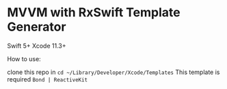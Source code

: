 # MVVM with RxSwift Template Generator

Swift 5+
Xcode 11.3+

How to use:

clone this repo in `cd ~/Library/Developer/Xcode/Templates`
This template is required `Bond | ReactiveKit`
